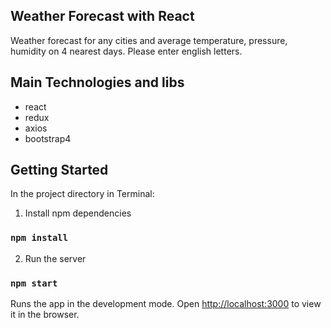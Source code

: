 ## Weather Forecast with React

Weather forecast for any cities and average temperature, pressure, humidity on 4 nearest days. Please enter english letters.

## Main Technologies and libs

- react
- redux
- axios
- bootstrap4

## Getting Started

In the project directory in Terminal:

1. Install npm dependencies

### `npm install`

2. Run the server

### `npm start`

Runs the app in the development mode.
Open [http://localhost:3000](http://localhost:3000) to view it in the browser.